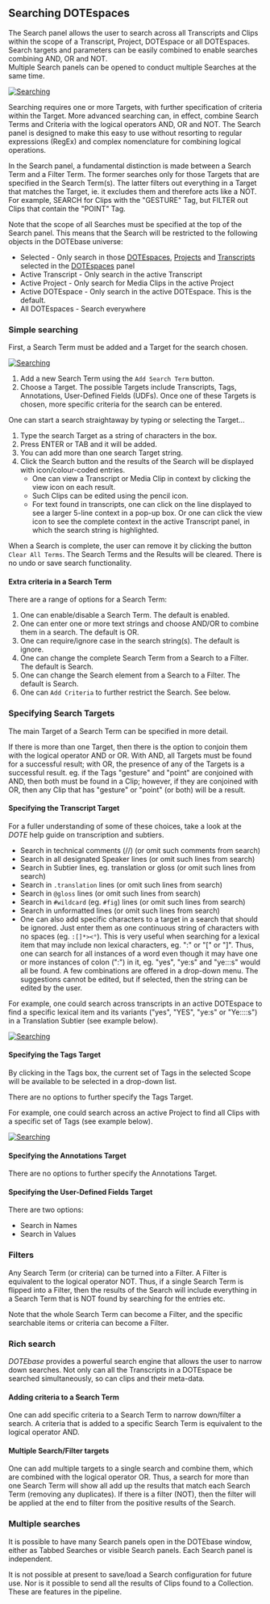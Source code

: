 ## Searching DOTEspaces

The Search panel allows the user to search across all Transcripts and Clips within the scope of a Transcript, Project, DOTEspace or all DOTEspaces.
Search targets and parameters can be easily combined to enable searches combining AND, OR and NOT.  
Multiple Search panels can be opened to conduct multiple Searches at the same time.

[![Searching](images/search/search1.png)](images/search/search1.png)

Searching requires one or more Targets, with further specification of criteria within the Target.
More advanced searching can, in effect, combine Search Terms and Criteria with the logical operators AND, OR and NOT.
The Search panel is designed to make this easy to use without resorting to regular expressions (RegEx) and complex nomenclature for combining logical operations.

In the Search panel, a fundamental distinction is made between a Search Term and a Filter Term.
The former searches only for those Targets that are specified in the Search Term(s).
The latter filters out everything in a Target that matches the Target, ie. it excludes them and therefore acts like a NOT.
For example, SEARCH for Clips with the "GESTURE" Tag, but FILTER out Clips that contain the "POINT" Tag.

Note that the scope of all Searches must be specified at the top of the Search panel.
This means that the Search will be restricted to the following objects in the DOTEbase universe:

- Selected - Only search in those [DOTEspaces](dotespace.md), [Projects](dote.md) and [Transcripts](transcript.md) selected in the [DOTEspaces](dotespace.md) panel
- Active Transcript - Only search in the active Transcript
- Active Project - Only search for Media Clips in the active Project
- Active DOTEspace - Only search in the active DOTEspace. This is the default.
- All DOTEspaces - Search everywhere

### Simple searching

First, a Search Term must be added and a Target for the search chosen.

[![Searching](images/search/search-simple.png)](images/search/search-simple.png)

1. Add a new Search Term using the `Add Search Term` button.
2. Choose a Target.
The possible Targets include Transcripts, Tags, Annotations, User-Defined Fields (UDFs).
Once one of these Targets is chosen, more specific criteria for the search can be entered.

One can start a search straightaway by typing or selecting the Target...

1. Type the search Target as a string of characters in the box.
2. Press ENTER or TAB and it will be added.
3. You can add more than one search Target string.
4. Click the Search button and the results of the Search will be displayed with icon/colour-coded entries.
    - One can view a Transcript or Media Clip in context by clicking the view icon on each result.
    - Such Clips can be edited using the pencil icon.
    - For text found in transcripts, one can click on the line displayed to see a larger 5-line context in a pop-up box.
Or one can click the view icon to see the complete context in the active Transcript panel, in which the search string is highlighted.

When a Search is complete, the user can remove it by clicking the button `Clear All Terms`.
The Search Terms and the Results will be cleared.
There is no undo or save search functionality.

#### Extra criteria in a Search Term

There are a range of options for a Search Term:

1. One can enable/disable a Search Term. The default is enabled.
1. One can enter one or more text strings and choose AND/OR to combine them in a search. The default is OR.
1. One can require/ignore case in the search string(s). The default is ignore.
1. One can change the complete Search Term from a Search to a Filter. The default is Search.
2. One can change the Search element from a Search to a Filter. The default is Search.
3. One can `Add Criteria` to further restrict the Search. See below.

### Specifying Search Targets

The main Target of a Search Term can be specified in more detail.

If there is more than one Target, then there is the option to conjoin them with the logical operator AND or OR.
With AND, all Targets must be found for a successful result; with OR, the presence of any of the Targets is a successful result.
eg. if the Tags "gesture" and "point" are conjoined with AND, then both must be found in a Clip; however, if they are conjoined with OR, then any Clip that has "gesture" or "point" (or both) will be a result.

#### Specifying the Transcript Target

For a fuller understanding of some of these choices, take a look at the _DOTE_ help guide on transcription and subtiers.

- Search in technical comments (//) (or omit such comments from search)
- Search in all designated Speaker lines (or omit such lines from search)
- Search in Subtier lines, eg. translation or gloss (or omit such lines from search)
- Search in `.translation` lines (or omit such lines from search)
- Search in `@gloss` lines (or omit such lines from search)
- Search in `#wildcard` (eg. `#fig`) lines (or omit such lines from search)
- Search in unformatted lines (or omit such lines from search)
- One can also add specific characters to a target in a search that should be ignored.
Just enter them as one continuous string of characters with no spaces (eg. `:[]*><°`).
This is very useful when searching for a lexical item that may include non lexical characters, eg. ":" or "[" or "]".
Thus, one can search for all instances of a word even though it may have one or more instances of colon (":") in it, eg. "yes", "ye:s" and "ye:::s" would all be found.
A few combinations are offered in a drop-down menu.
The suggestions cannot be edited, but if selected, then the string can be edited by the user.

For example, one could search across transcripts in an active DOTEspace to find a specific lexical item and its variants ("yes", "YES", "ye:s" or "Ye::::s") in a Translation Subtier (see example below).

[![Searching](images/search/search2.png)](images/search/search2.png)

#### Specifying the Tags Target

By clicking in the Tags box, the current set of Tags in the selected Scope will be available to be selected in a drop-down list.

There are no options to further specify the Tags Target.

For example, one could search across an active Project to find all Clips with a specific set of Tags (see example below).

[![Searching](images/search/search3.png)](images/search/search3.png)

#### Specifying the Annotations Target

There are no options to further specify the Annotations Target.

#### Specifying the User-Defined Fields Target

There are two options:

- Search in Names
- Search in Values

### Filters

Any Search Term (or criteria) can be turned into a Filter.
A Filter is equivalent to the logical operator NOT.
Thus, if a single Search Term is flipped into a Filter, then the results of the Search will include everything in a Search Term that is NOT found by searching for the entries etc.

Note that the whole Search Term can become a Filter, and the specific searchable items or criteria can become a Filter.

### Rich search

_DOTEbase_ provides a powerful search engine that allows the user to narrow down searches.
Not only can all the Transcripts in a DOTEspace be searched simultaneously, so can clips and their meta-data.

#### Adding criteria to a Search Term

One can add specific criteria to a Search Term to narrow down/filter a search.
A criteria that is added to a specific Search Term is equivalent to the logical operator AND.

#### Multiple Search/Filter targets

One can add multiple targets to a single search and combine them, which are combined with the logical operator OR.
Thus, a search for more than one Search Term will show all add up the results that match each Search Term (removing any duplicates).
If there is a filter (NOT), then the filter will be applied at the end to filter from the positive results of the Search.

### Multiple searches

It is possible to have many Search panels open in the DOTEbase window, either as Tabbed Searches or visible Search panels.
Each Search panel is independent.

It is not possible at present to save/load a Search configuration for future use.
Nor is it possible to send all the results of Clips found to a Collection.
These are features in the pipeline.
